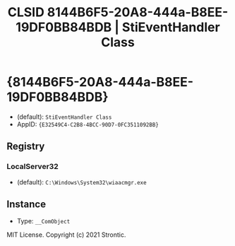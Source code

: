 ﻿---
title: "CLSID 8144B6F5-20A8-444a-B8EE-19DF0BB84BDB | StiEventHandler Class"
excerpt: What is COM-Object CLSID 8144B6F5-20A8-444a-B8EE-19DF0BB84BDB?
---

# {8144B6F5-20A8-444a-B8EE-19DF0BB84BDB}

* (default): `StiEventHandler Class`
* AppID: `{E32549C4-C2B8-4BCC-90D7-0FC3511092BB}`

## Registry


### LocalServer32

* (default): `C:\Windows\System32\wiaacmgr.exe`

## Instance

* Type: `__ComObject`

MIT License. Copyright (c) 2021 Strontic.



